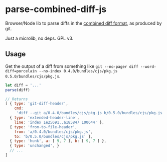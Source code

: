 # parse-combined-diff-js
Browser/Node lib to parse diffs in the [combined diff format](https://git-scm.com/docs/git-diff#_combined_diff_format), as produced by git.

Just a microlib, no deps. GPL v3.

## Usage
Get the output of a diff from something like `git --no-pager diff --word-diff=porcelain --no-index 0.4.0/bundles/cjs/pkg.js 0.5.0/bundles/cjs/pkg.js`.

```js
let diff = '...'
parse(diff)

// Returns
[ { type: 'git-diff-header',
    cmd:
     'diff --git a/0.4.0/bundles/cjs/pkg.js b/0.5.0/bundles/cjs/pkg.js' },
  { type: 'extended-header-line',
    line: 'index 1e25691..a185847 100644' },
  { type: 'from-to-file-header',
    from: 'a/0.4.0/bundles/cjs/pkg.js',
    to: 'b/0.5.0/bundles/cjs/pkg.js' },
  { type: 'hunk', a: [ 9, 7 ], b: [ 9, 7 ] },
  { type: 'unchanged', }
  // ...
]
```
